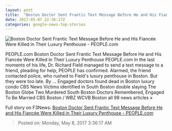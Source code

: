 ```yaml
---
layout: post
title:  "Boston Doctor Sent Frantic Text Message Before He and His Fiancée Were Killed in Their Luxury Penthouse - PEOPLE.com"
date: 2017-05-07 22:36:17Z
categories: google-news-top-stories
---
```


![Boston Doctor Sent Frantic Text Message Before He and His Fiancée Were Killed in Their Luxury Penthouse - PEOPLE.com](http://i0.wp.com/peopledotcom.files.wordpress.com/2017/05/richard-field.jpg?crop=0px%2C0px%2C2000px%2C1050px&resize=1200%2C630&ssl=1)

PEOPLE.com Boston Doctor Sent Frantic Text Message Before He and His Fiancée Were Killed in Their Luxury Penthouse PEOPLE.com In the last moments of his life, Dr. Richard Field managed to send a text message to a friend, pleading for help, PEOPLE has confirmed. Alarmed, the friend contacted police, who rushed to Field's luxury penthouse in Boston. But they were too late. By ... Engaged doctors found dead in Boston luxury condo CBS News Victims identified in South Boston double slaying The Boston Globe Two Murdered South Boston Doctors Remembered, Engaged To Be Married CBS Boston / WBZ WCVB Boston all 98 news articles »


Full story on F3News: [Boston Doctor Sent Frantic Text Message Before He and His Fiancée Were Killed in Their Luxury Penthouse - PEOPLE.com](http://www.f3nws.com/n/gqQKVF)

> Posted on: Monday, May 8, 2017 3:36:17 AM
